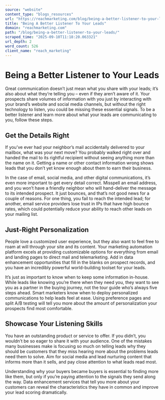 ```yaml
---
source: "website"
content_type: "blogs_resources"
url: "https://reachmarketing.com/blog/being-a-better-listener-to-your-leads/"
title: "Being A Better Listener To Your Leads"
domain: "reachmarketing.com"
path: "/blog/being-a-better-listener-to-your-leads/"
scraped_time: "2025-09-10T11:18:20.063321"
url_depth: 2
word_count: 526
client_name: "reach_marketing"
---
```


# Being a Better Listener to Your Leads

Great communication doesn’t just mean what you share with your leads; it’s also about what they’re telling you – even if they aren’t aware of it. Your prospects share volumes of information with you just by interacting with your brand’s website and social media channels, but without the right technology to listen, you could be missing these essential signals. To be a better listener and learn more about what your leads are communicating to you, follow these steps.

## Get the Details Right

If you’ve ever had your neighbor’s mail accidentally delivered to your mailbox, what was your next move? You probably walked right over and handed the mail to its rightful recipient without seeing anything more than the name on it. Getting a name or other contact information wrong shows leads that you don’t yet know enough about them to earn their business.

In the case of email, social media, and other digital communications, it’s even more important to get every detail correct. Misspell an email address, and you won’t have a friendly neighbor who will hand-deliver the message to its intended prospect. It just bounces, and that’s not good news for a couple of reasons. For one thing, you fail to reach the intended lead; for another, email service providers lose trust in IPs that have high bounce rates, which could potentially reduce your ability to reach other leads on your mailing list.

## Just-Right Personalization

People love a customized user experience, but they also want to feel free to roam at will through your site and its content. Your marketing automation platform excels at providing customizable options for everything from email and landing pages to direct mail and telemarketing. Add in data enhancement opportunities that fill in the blanks on prospect records, and you have an incredibly powerful world-building toolset for your leads.

It’s just as important to know when to keep some information in-house. While leads like knowing you’re there when they need you, they want to see you as a partner in the buying journey, not the tour guide who’s always five steps ahead. Smart marketers know when to deploy personalized communications to help leads feel at ease. Using preference pages and split A/B testing will tell you more about the amount of personalization your prospects find most comfortable.

## Showcase Your Listening Skills

You have an outstanding product or service to offer. If you didn’t, you wouldn’t be so eager to share it with your audience. One of the mistakes many businesses make is focusing so much on telling leads why they should be customers that they miss hearing more about the problems leads need them to solve. Aim for social media and lead nurturing content that informs more than it sells, and pay close attention to what leads read most.

Understanding why your buyers became buyers is essential to finding more like them, but only if you’re paying attention to the signals they send along the way. Data enhancement services that tell you more about your customers can reveal the characteristics they have in common and improve your lead scoring dramatically.